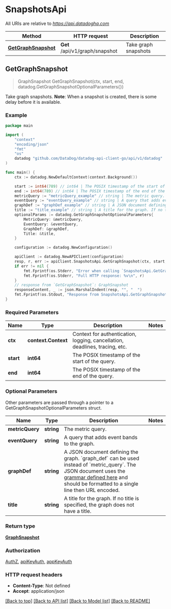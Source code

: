 # SnapshotsApi

All URIs are relative to *https://api.datadoghq.com*

Method | HTTP request | Description
------ | ------------ | ------------
[**GetGraphSnapshot**](SnapshotsApi.md#GetGraphSnapshot) | **Get** /api/v1/graph/snapshot | Take graph snapshots



## GetGraphSnapshot

> GraphSnapshot GetGraphSnapshot(ctx, start, end, datadog.GetGraphSnapshotOptionalParameters{})

Take graph snapshots.
**Note**: When a snapshot is created, there is some delay before it is available.

### Example

```go
package main

import (
    "context"
    "encoding/json"
    "fmt"
    "os"
    datadog "github.com/DataDog/datadog-api-client-go/api/v1/datadog"
)

func main() {
    ctx := datadog.NewDefaultContext(context.Background())

    start := int64(789) // int64 | The POSIX timestamp of the start of the query.
    end := int64(789) // int64 | The POSIX timestamp of the end of the query.
    metricQuery := "metricQuery_example" // string | The metric query. (optional)
    eventQuery := "eventQuery_example" // string | A query that adds event bands to the graph. (optional)
    graphDef := "graphDef_example" // string | A JSON document defining the graph. `graph_def` can be used instead of `metric_query`. The JSON document uses the [grammar defined here](https://docs.datadoghq.com/graphing/graphing_json/#grammar) and should be formatted to a single line then URL encoded. (optional)
    title := "title_example" // string | A title for the graph. If no title is specified, the graph does not have a title. (optional)
    optionalParams := datadog.GetGraphSnapshotOptionalParameters{
        MetricQuery: &metricQuery,
        EventQuery: &eventQuery,
        GraphDef: &graphDef,
        Title: &title,
    }

    configuration := datadog.NewConfiguration()

    apiClient := datadog.NewAPIClient(configuration)
    resp, r, err := apiClient.SnapshotsApi.GetGraphSnapshot(ctx, start, end, optionalParams)
    if err != nil {
        fmt.Fprintf(os.Stderr, "Error when calling `SnapshotsApi.GetGraphSnapshot`: %v\n", err)
        fmt.Fprintf(os.Stderr, "Full HTTP response: %v\n", r)
    }
    // response from `GetGraphSnapshot`: GraphSnapshot
    responseContent, _ := json.MarshalIndent(resp, "", "  ")
    fmt.Fprintf(os.Stdout, "Response from SnapshotsApi.GetGraphSnapshot:\n%s\n", responseContent)
}
```

### Required Parameters


Name | Type | Description  | Notes
---- | ---- | ------------ | ------
**ctx** | **context.Context** | Context for authentication, logging, cancellation, deadlines, tracing, etc. |
**start** | **int64** | The POSIX timestamp of the start of the query. |  |
**end** | **int64** | The POSIX timestamp of the end of the query. | 


### Optional Parameters


Other parameters are passed through a pointer to a GetGraphSnapshotOptionalParameters struct.


Name | Type | Description  | Notes
---- | ---- | ------------ | ------
**metricQuery** | **string** | The metric query. | 
**eventQuery** | **string** | A query that adds event bands to the graph. | 
**graphDef** | **string** | A JSON document defining the graph. &#x60;graph_def&#x60; can be used instead of &#x60;metric_query&#x60;. The JSON document uses the [grammar defined here](https://docs.datadoghq.com/graphing/graphing_json/#grammar) and should be formatted to a single line then URL encoded. | 
**title** | **string** | A title for the graph. If no title is specified, the graph does not have a title. | 

### Return type

[**GraphSnapshot**](GraphSnapshot.md)

### Authorization

[AuthZ](../README.md#AuthZ), [apiKeyAuth](../README.md#apiKeyAuth), [appKeyAuth](../README.md#appKeyAuth)

### HTTP request headers

- **Content-Type**: Not defined
- **Accept**: application/json

[[Back to top]](#) [[Back to API list]](../README.md#documentation-for-api-endpoints)
[[Back to Model list]](../README.md#documentation-for-models)
[[Back to README]](../README.md)

